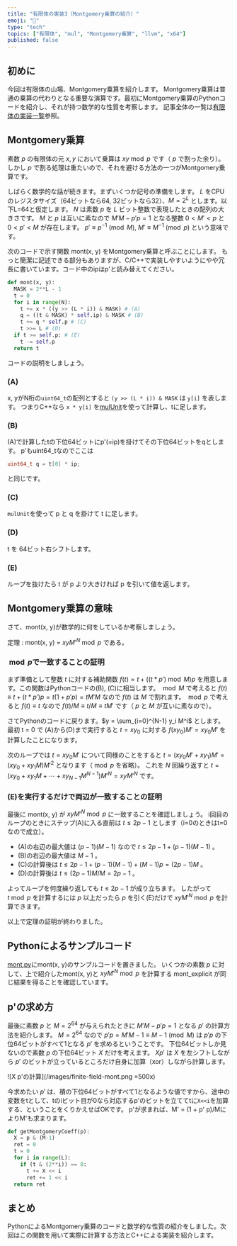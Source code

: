 ```yaml
---
title: "有限体の実装3（Montgomery乗算の紹介）"
emoji: "🧮"
type: "tech"
topics: ["有限体", "mul", "Montgomery乗算", "llvm", "x64"]
published: false
---
```

## 初めに

今回は有限体の山場、Montgomery乗算を紹介します。
Montgomery乗算は普通の乗算の代わりとなる重要な演算です。最初にMontgomery乗算のPythonコードを紹介し、それが持つ数学的な性質を考察します。
記事全体の一覧は[有限体の実装一覧](https://zenn.dev/herumi/articles/finite-field-01-add#%E6%9C%89%E9%99%90%E4%BD%93%E3%81%AE%E5%AE%9F%E8%A3%85%E4%B8%80%E8%A6%A7)参照。

## Montgomery乗算

素数 $p$ の有限体の元 $x, y$ において乗算は $xy \bmod{p}$ です（ $p$ で割った余り）。
しかし $p$ で割る処理は重たいので、それを避ける方法の一つがMontgomery乗算です。

しばらく数学的な話が続きます。まずいくつか記号の準備をします。
$L$ をCPUのレジスタサイズ（64ビットなら64, 32ビットなら32）、$M=2^L$ とします。以下L=64と仮定します。
$N$ は素数 $p$ を $L$ ビット整数で表現したときの配列の大きさです。
$M$ と $p$ は互いに素なので $M'M - p' p = 1$ となる整数 $0 < M' < p$ と $0 < p' < M$ が存在します。
$p' \equiv p^{-1} \pmod{M}$, $M' \equiv M^{-1} \pmod{p}$ という意味です。

次のコードで示す関数 mont(x, y) をMontgomery乗算と呼ぶことにします。
もっと簡潔に記述できる部分もありますが、C/C++で実装しやすいようにやや冗長に書いています。コード中のipはp'と読み替えてください。

```python
def mont(x, y):
  MASK = 2**L - 1
  t = 0
  for i in range(N):
    t += x * ((y >> (L * i)) & MASK) # (A)
    q = ((t & MASK) * self.ip) & MASK # (B)
    t += q * self.p # (C)
    t >>= L # (D)
  if t >= self.p: # (E)
    t -= self.p
  return t
```

コードの説明をしましょう。
### (A)
x, yがN桁の`uint64_t`の配列とすると `(y >> (L * i)) & MASK` は `y[i]` を表します。
つまりC++なら `x * y[i]` を[mulUnit](https://zenn.dev/herumi/articles/bitint-04-mul)を使って計算し、tに足します。

### (B)
(A)で計算したtの下位64ビットにp'(=ip)を掛けてその下位64ビットをqとします。
p'もuint64_tなのでここは

```cpp
uint64_t q = t[0] * ip;
```

と同じです。

### (C)
`mulUnit`を使って p と q を掛けて t に足します。

### (D)
t を 64ビット右シフトします。

### (E)
ループを抜けたら t が p より大きければ p を引いて値を返します。

## Montgomery乗算の意味

さて、mont(x, y)が数学的に何をしているか考察しましょう。

定理 : mont(x, y) = $x y M'^{N} \bmod{p}$ である。

### ${}\bmod{p}$で一致することの証明

まず準備として整数 $t$ に対する補助関数 $f(t) = t + ((t * p') \bmod{M})p$ を用意します。この関数はPythonコードの(B), (C)に相当します。
${}\bmod{M}$ で考えると $f(t) \equiv t + (t * p')p = t(1 + p'p) = t M' M$ なので $f(t)$ は $M$ で割れます。
${}\bmod{p}$ で考えると $f(t) \equiv t$ なので $f(t)/M \equiv t/M \equiv t M'$ です（ $p$ と $M$ が互いに素なので）。

さてPythonのコードに戻ります。$y = \sum_{i=0}^{N-1} y_i M^i$ とします。
最初 t = 0 で (A)から(D)まで実行すると $t=x y_0$ に対する $f(x y_0)M' = x y_0 M'$ を計算したことになります。

次のループでは $t = x y_0 M'$ について同様のことをすると $t = (x y_0 M' + x y_1)M' = (x y_0 + x y_1 M)M'^2$ となります（${}\bmod{p}$ を省略）。
これを $N$ 回繰り返すと $t = (x y_0 + x y_1 M + \cdots + x y_{N-1} M^{N-1})M'^N = xy M'^{N}$ です。

### (E)を実行するだけで両辺が一致することの証明

最後に mont(x, y) が $x y M'^{N} \bmod{p}$ に一致することを確認しましょう。
i回目のループのときにステップ(A)に入る直前は $t \le 2p-1$ とします（i=0のときはt=0なので成立）。

- (A)の右辺の最大値は $(p-1)(M-1)$ なので $t \le 2p-1 + (p-1)(M-1)$ 。
- (B)の右辺の最大値は $M-1$ 。
- (C)の計算後は $t \le 2p-1 + (p-1)(M-1) + (M-1)p=(2p-1)M$ 。
- (D)の計算後は $t \le (2p-1)M / M = 2p-1$ 。

よってループを何度繰り返しても $t \le 2p-1$ が成り立ちます。
したがって $t \bmod{p}$ を計算するには $p$ 以上だったら $p$ を引く(E)だけで $x y M'^{N} \bmod{p}$ を計算できます。

以上で定理の証明が終わりました。

## Pythonによるサンプルコード
[mont.py](https://github.com/herumi/misc/blob/main/mont.py)にmont(x, y)のサンプルコードを置きました。
いくつかの素数 $p$ に対して、上で紹介したmont(x, y)と $x y M'^N \bmod{p}$ を計算する mont_explicit が同じ結果を得ることを確認しています。

## p'の求め方
最後に素数 $p$ と $M=2^{64}$ が与えられたときに $M'M - p'p = 1$ となる $p'$ の計算方法を紹介します。
$M=2^{64}$ なので $p'p = M'M -1 \equiv M-1 \pmod{M}$ は $p'p$ の下位64ビットがすべて1となる $p'$ を求めるということです。
下位64ビットしか見ないので素数 $p$ の下位64ビット $X$ だけを考えます。
$X p'$ は $X$ を左シフトしながら $p'$ のビットが立っているところだけ自身に加算（xor）しながら計算します。

![X p'の計算](/images/finite-field-mont.png =500x)

今求めたい $p'$ は、積の下位64ビットがすべて1となるような値ですから、途中の変数をtとして、tのiビット目が0なら対応するp'のビットを立ててtに`X<<i`を加算する、ということをくりかえせばOKです。
p'が求まれば、M' = (1 + p' p)/MによりM'も求まります。

```python
def getMontgomeryCoeff(p):
  X = p & (M-1)
  ret = 0
  t = 0
  for i in range(L):
    if (t & (2**i)) == 0:
      t += X << i
      ret += 1 << i
  return ret
```

## まとめ
PythonによるMontgomery乗算のコードと数学的な性質の紹介をしました。次回はこの関数を用いて実際に計算する方法とC++による実装を紹介します。
